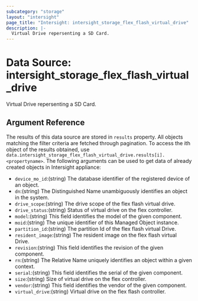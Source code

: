 ```yaml
---
subcategory: "storage"
layout: "intersight"
page_title: "Intersight: intersight_storage_flex_flash_virtual_drive"
description: |-
  Virtual Drive repersenting a SD Card.
---
```


# Data Source: intersight_storage_flex_flash_virtual_drive
Virtual Drive repersenting a SD Card.
## Argument Reference
The results of this data source are stored in `results` property.
All objects matching the filter criteria are fetched through pagination.
To access the ith object of the results obtained, use `data.intersight_storage_flex_flash_virtual_drive.results[i].<propertyname>`.
The following arguments can be used to get data of already created objects in Intersight appliance:
* `device_mo_id`:(string) The database identifier of the registered device of an object. 
* `dn`:(string) The Distinguished Name unambiguously identifies an object in the system. 
* `drive_scope`:(string) The drive scope of the flex flash virtual drive. 
* `drive_status`:(string) Status of virtual drive on the flex controller. 
* `model`:(string) This field identifies the model of the given component. 
* `moid`:(string) The unique identifier of this Managed Object instance. 
* `partition_id`:(string) The partition Id of the flex flash virtual Drive. 
* `resident_image`:(string) The resident image on the flex flash virtual Drive. 
* `revision`:(string) This field identifies the revision of the given component. 
* `rn`:(string) The Relative Name uniquely identifies an object within a given context. 
* `serial`:(string) This field identifies the serial of the given component. 
* `size`:(string) Size of virtual drive on the flex controller. 
* `vendor`:(string) This field identifies the vendor of the given component. 
* `virtual_drive`:(string) Virtual drive on the flex flash controller. 
 
